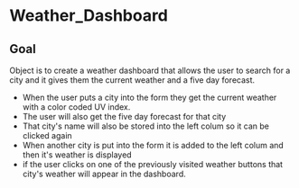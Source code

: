 # Weather_Dashboard

## Goal
Object is to create a weather dashboard that allows the user to search for a city and it gives them the current weather and a five day forecast.

- When the user puts a city into the form they get the current weather with a color coded UV index.
- The user will also get the five day forecast for that city
- That city's name will also be stored into the left colum so it can be clicked again
- When another city is put into the form it is added to the left colum and then it's weather is displayed
- if the user clicks on one of the previously visited weather buttons that city's weather will appear in the dashboard.


